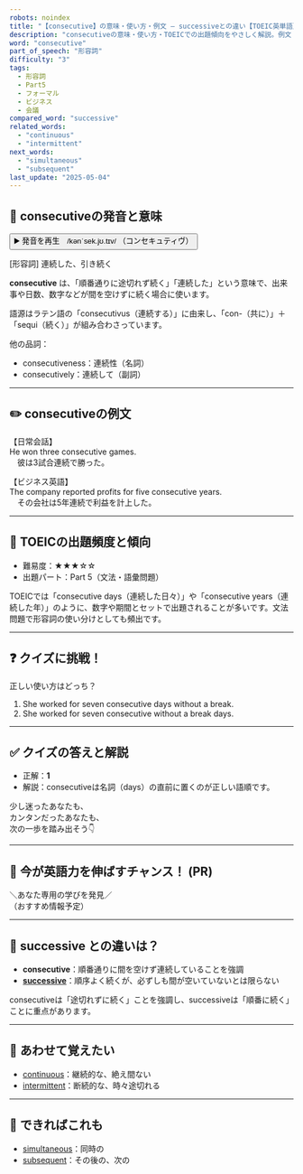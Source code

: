 ```yaml
---
robots: noindex
title: "【consecutive】の意味・使い方・例文 ― successiveとの違い【TOEIC英単語】"
description: "consecutiveの意味・使い方・TOEICでの出題傾向をやさしく解説。例文・クイズ付きでsuccessiveとの違いもわかりやすく学べます。"
word: "consecutive"
part_of_speech: "形容詞"
difficulty: "3"
tags:
  - 形容詞
  - Part5
  - フォーマル
  - ビジネス
  - 会議
compared_word: "successive"
related_words:
  - "continuous"
  - "intermittent"
next_words:
  - "simultaneous"
  - "subsequent"
last_update: "2025-05-04"
---
```


## 🔰 consecutiveの発音と意味

<button class="play-audio" onclick="playTTS('consecutive')">
  <span class="play-audio-main">
    ▶️ 発音を再生　/kənˈsek.jʊ.tɪv/
  </span>
  <span class="play-audio-sub">
    （コンセキュティヴ）
  </span>
</button>

[形容詞] 連続した、引き続く

**consecutive** は、「順番通りに途切れず続く」「連続した」という意味で、出来事や日数、数字などが間を空けずに続く場合に使います。

語源はラテン語の「consecutivus（連続する）」に由来し、「con-（共に）」＋「sequi（続く）」が組み合わさっています。

他の品詞：  
- consecutiveness：連続性（名詞）
- consecutively：連続して（副詞）

---

## ✏️ consecutiveの例文

【日常会話】  
He won three consecutive games.  
　彼は3試合連続で勝った。

【ビジネス英語】  
The company reported profits for five consecutive years.  
　その会社は5年連続で利益を計上した。

---

## 🎯 TOEICの出題頻度と傾向

- 難易度：★★★☆☆
- 出題パート：Part 5（文法・語彙問題）

TOEICでは「consecutive days（連続した日々）」や「consecutive years（連続した年）」のように、数字や期間とセットで出題されることが多いです。文法問題で形容詞の使い分けとしても頻出です。

---

## ❓ クイズに挑戦！

正しい使い方はどっち？

1. She worked for seven consecutive days without a break.  
2. She worked for seven consecutive without a break days.

---

## ✅ クイズの答えと解説

- 正解：**1**
- 解説：consecutiveは名詞（days）の直前に置くのが正しい語順です。

少し迷ったあなたも、  
カンタンだったあなたも、  
次の一歩を踏み出そう👇️

---

## 🚀 今が英語力を伸ばすチャンス！ (PR)

<div class="info-center">
＼あなた専用の学びを発見／<br>  
（おすすめ情報予定）
</div>

---

## 🤔  successive との違いは？

- **consecutive**：順番通りに間を空けず連続していることを強調
- **[successive](/word/successive/)**：順序よく続くが、必ずしも間が空いていないとは限らない

consecutiveは「途切れずに続く」ことを強調し、successiveは「順番に続く」ことに重点があります。

---

## 🧩 あわせて覚えたい

- [continuous](/word/continuous/)：継続的な、絶え間ない
- [intermittent](/word/intermittent/)：断続的な、時々途切れる

---

## 📖 できればこれも

- [simultaneous](/word/simultaneous/)：同時の
- [subsequent](/word/subsequent/)：その後の、次の

<!-- cvid: aid20_bid22 -->

